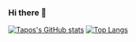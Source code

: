 ### Hi there 👋

[![Tapos's GitHub stats](https://github-readme-stats.vercel.app/api?username=tapos12&&count_private=true&&show_icons=true&&theme=radical)](https://github.com/anuraghazra/github-readme-stats)
[![Top Langs](https://github-readme-stats.vercel.app/api/top-langs/?username=tapos12&layout=compact&count_private=true&theme=radical)](https://github.com/anuraghazra/github-readme-stats)

<!--
**touhi99/touhi99** is a ✨ _special_ ✨ repository because its `README.md` (this file) appears on your GitHub profile.

Here are some ideas to get you started:

- 🔭 I’m currently working on ...
- 🌱 I’m currently learning ...
- 👯 I’m looking to collaborate on ...
- 🤔 I’m looking for help with ...
- 💬 Ask me about ...
- 📫 How to reach me: ...
- 😄 Pronouns: ...
- ⚡ Fun fact: ...
-->
